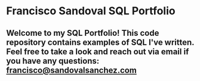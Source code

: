 # Francisco Sandoval SQL Portfolio

## Welcome to my SQL Portfolio! This code repository contains examples of SQL I've written. Feel free to take a look and reach out via email if you have any questions: francisco@sandovalsanchez.com
